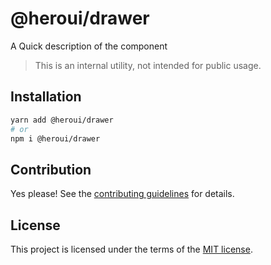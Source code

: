 # @heroui/drawer

A Quick description of the component

> This is an internal utility, not intended for public usage.

## Installation

```sh
yarn add @heroui/drawer
# or
npm i @heroui/drawer
```

## Contribution

Yes please! See the
[contributing guidelines](https://github.com/nextui-org/nextui/blob/master/CONTRIBUTING.md)
for details.

## License

This project is licensed under the terms of the
[MIT license](https://github.com/nextui-org/nextui/blob/master/LICENSE).
